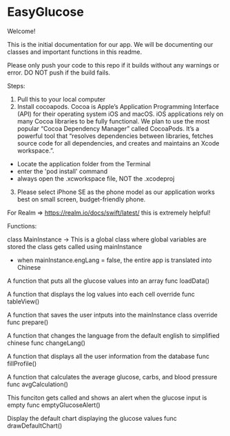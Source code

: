 # EasyGlucose

Welcome! 

This is the initial documentation for our app. We will be documenting our classes and important functions in this readme.

Please only push your code to this repo if it builds without any warnings or error. DO NOT push if the build fails.


Steps:

1) Pull this to your local computer
2) Install cocoapods. Cocoa is Apple’s Application Programming Interface (API) for their operating system iOS
and macOS. iOS applications rely on many Cocoa libraries to be fully functional. We plan to
use the most popular “Cocoa Dependency Manager” called CocoaPods. It’s a powerful tool
that “resolves dependencies between libraries, fetches source code for all dependencies, and
creates and maintains an Xcode workspace.”.
  - Locate the application folder from the Terminal
  - enter the 'pod install' command
  - always open the .xcworkspace file, NOT the .xcodeproj
3) Please select iPhone SE as the phone model as our application works best on small screen, budget-friendly phone.

For Realm => https://realm.io/docs/swift/latest/ this is extremely helpful!

Functions: 

class MainInstance -> This is a global class where global variables are stored the class gets called using mainInstance
  - when mainInstance.engLang = false, the entire app is translated into Chinese
  
 A function that puts all the glucose values into an array
    func loadData()
    
A function that displays the log values into each cell
    override func tableView()

A function that saves the user intputs into the mainInstance class
    override func prepare()
    
A function that changes the language from the default english to simplified chinese
    func changeLang()

A function that displays all the user information from the database
    func fillProfile()

A function that calculates the average glucose, carbs, and blood pressure
    func avgCalculation()

This funciton gets called and shows an alert when the glucose input is empty
    func emptyGlucoseAlert() 
 
 Display the default chart displaying the glucose values
    func drawDefaultChart()
 
 
